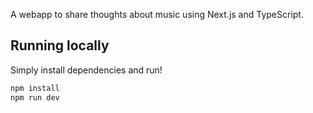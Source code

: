 A webapp to share thoughts about music using Next.js and TypeScript.

## Running locally

Simply install dependencies and run!

```bash
npm install
npm run dev
```
